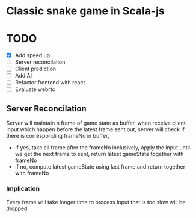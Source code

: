 # Classic snake game in Scala-js

# TODO

- [x] Add speed up
- [ ] Server reconcilation
- [ ] Client prediction
- [ ] Add AI
- [ ] Refactor frontend with react
- [ ] Evaluate webrtc

## Server Reconcilation
Server will maintain n frame of game state as buffer, when receive 
client input which happen before the latest frame sent out, server will
check if there is corresponding frameNo in buffer, 
 - If yes, take all frame after the frameNo inclusively, apply the input until we get the next frame to sent, 
   return latest gameState together with frameNo
 - If no, compute latest gameState using last frame and return together with frameNo

### Implication
Every frame will take longer time to process
Input that is too slow will be dropped
